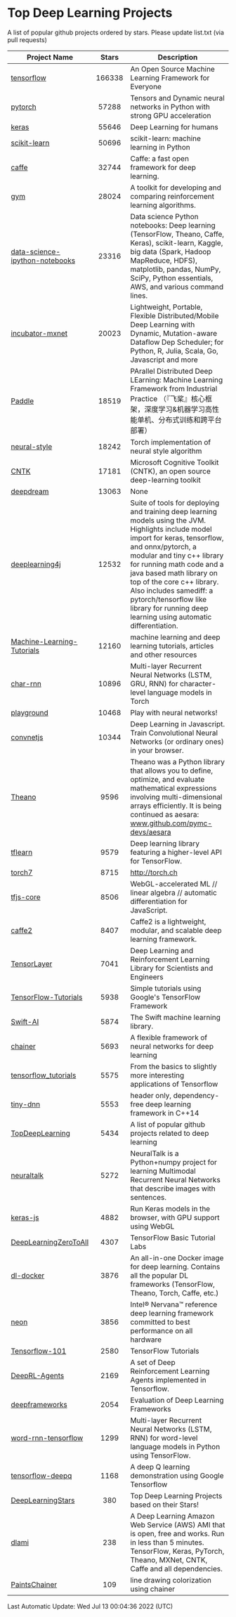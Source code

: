 # Top Deep Learning Projects
A list of popular github projects ordered by stars.
Please update list.txt (via pull requests)

|Project Name| Stars | Description |
| ---------- |:-----:| ----------- |
| [tensorflow](https://github.com/tensorflow/tensorflow) | 166338 | An Open Source Machine Learning Framework for Everyone |
| [pytorch](https://github.com/pytorch/pytorch) | 57288 | Tensors and Dynamic neural networks in Python with strong GPU acceleration |
| [keras](https://github.com/keras-team/keras) | 55646 | Deep Learning for humans |
| [scikit-learn](https://github.com/scikit-learn/scikit-learn) | 50696 | scikit-learn: machine learning in Python |
| [caffe](https://github.com/BVLC/caffe) | 32744 | Caffe: a fast open framework for deep learning. |
| [gym](https://github.com/openai/gym) | 28024 | A toolkit for developing and comparing reinforcement learning algorithms. |
| [data-science-ipython-notebooks](https://github.com/donnemartin/data-science-ipython-notebooks) | 23316 | Data science Python notebooks: Deep learning (TensorFlow, Theano, Caffe, Keras), scikit-learn, Kaggle, big data (Spark, Hadoop MapReduce, HDFS), matplotlib, pandas, NumPy, SciPy, Python essentials, AWS, and various command lines. |
| [incubator-mxnet](https://github.com/apache/incubator-mxnet) | 20023 | Lightweight, Portable, Flexible Distributed/Mobile Deep Learning with Dynamic, Mutation-aware Dataflow Dep Scheduler; for Python, R, Julia, Scala, Go, Javascript and more |
| [Paddle](https://github.com/PaddlePaddle/Paddle) | 18519 | PArallel Distributed Deep LEarning: Machine Learning Framework from Industrial Practice （『飞桨』核心框架，深度学习&机器学习高性能单机、分布式训练和跨平台部署） |
| [neural-style](https://github.com/jcjohnson/neural-style) | 18242 | Torch implementation of neural style algorithm |
| [CNTK](https://github.com/microsoft/CNTK) | 17181 | Microsoft Cognitive Toolkit (CNTK), an open source deep-learning toolkit |
| [deepdream](https://github.com/google/deepdream) | 13063 | None |
| [deeplearning4j](https://github.com/eclipse/deeplearning4j) | 12532 | Suite of tools for deploying and training deep learning models using the JVM. Highlights include model import for keras, tensorflow, and onnx/pytorch, a modular and tiny c++ library for running math code and a java based math library on top of the core c++ library. Also includes samediff: a pytorch/tensorflow like library for running deep learning using automatic differentiation. |
| [Machine-Learning-Tutorials](https://github.com/ujjwalkarn/Machine-Learning-Tutorials) | 12160 | machine learning and deep learning tutorials, articles and other resources  |
| [char-rnn](https://github.com/karpathy/char-rnn) | 10896 | Multi-layer Recurrent Neural Networks (LSTM, GRU, RNN) for character-level language models in Torch |
| [playground](https://github.com/tensorflow/playground) | 10468 | Play with neural networks! |
| [convnetjs](https://github.com/karpathy/convnetjs) | 10344 | Deep Learning in Javascript. Train Convolutional Neural Networks (or ordinary ones) in your browser. |
| [Theano](https://github.com/Theano/Theano) | 9596 | Theano was a Python library that allows you to define, optimize, and evaluate mathematical expressions involving multi-dimensional arrays efficiently. It is being continued as aesara: www.github.com/pymc-devs/aesara |
| [tflearn](https://github.com/tflearn/tflearn) | 9579 | Deep learning library featuring a higher-level API for TensorFlow. |
| [torch7](https://github.com/torch/torch7) | 8715 | http://torch.ch |
| [tfjs-core](https://github.com/tensorflow/tfjs-core) | 8506 | WebGL-accelerated ML // linear algebra // automatic differentiation for JavaScript. |
| [caffe2](https://github.com/facebookarchive/caffe2) | 8407 | Caffe2 is a lightweight, modular, and scalable deep learning framework. |
| [TensorLayer](https://github.com/tensorlayer/TensorLayer) | 7041 | Deep Learning and Reinforcement Learning Library for Scientists and Engineers  |
| [TensorFlow-Tutorials](https://github.com/nlintz/TensorFlow-Tutorials) | 5938 | Simple tutorials using Google's TensorFlow Framework |
| [Swift-AI](https://github.com/Swift-AI/Swift-AI) | 5874 | The Swift machine learning library. |
| [chainer](https://github.com/chainer/chainer) | 5693 | A flexible framework of neural networks for deep learning |
| [tensorflow_tutorials](https://github.com/pkmital/tensorflow_tutorials) | 5575 | From the basics to slightly more interesting applications of Tensorflow |
| [tiny-dnn](https://github.com/tiny-dnn/tiny-dnn) | 5553 | header only, dependency-free deep learning framework in C++14 |
| [TopDeepLearning](https://github.com/aymericdamien/TopDeepLearning) | 5434 | A list of popular github projects related to deep learning |
| [neuraltalk](https://github.com/karpathy/neuraltalk) | 5272 | NeuralTalk is a Python+numpy project for learning Multimodal Recurrent Neural Networks that describe images with sentences. |
| [keras-js](https://github.com/transcranial/keras-js) | 4882 | Run Keras models in the browser, with GPU support using WebGL |
| [DeepLearningZeroToAll](https://github.com/hunkim/DeepLearningZeroToAll) | 4307 | TensorFlow Basic Tutorial Labs |
| [dl-docker](https://github.com/floydhub/dl-docker) | 3876 | An all-in-one Docker image for deep learning. Contains all the popular DL frameworks (TensorFlow, Theano, Torch, Caffe, etc.) |
| [neon](https://github.com/NervanaSystems/neon) | 3856 | Intel® Nervana™ reference deep learning framework committed to best performance on all hardware |
| [Tensorflow-101](https://github.com/sjchoi86/Tensorflow-101) | 2580 | TensorFlow Tutorials |
| [DeepRL-Agents](https://github.com/awjuliani/DeepRL-Agents) | 2169 | A set of Deep Reinforcement Learning Agents implemented in Tensorflow. |
| [deepframeworks](https://github.com/zer0n/deepframeworks) | 2054 | Evaluation of Deep Learning Frameworks |
| [word-rnn-tensorflow](https://github.com/hunkim/word-rnn-tensorflow) | 1299 | Multi-layer Recurrent Neural Networks (LSTM, RNN) for word-level language models in Python using TensorFlow. |
| [tensorflow-deepq](https://github.com/siemanko/tensorflow-deepq) | 1168 | A deep Q learning demonstration using Google Tensorflow |
| [DeepLearningStars](https://github.com/hunkim/DeepLearningStars) | 380 | Top Deep Learning Projects based on their Stars! |
| [dlami](https://github.com/ritchieng/dlami) | 238 | A Deep Learning Amazon Web Service (AWS) AMI that is open, free and works. Run in less than 5 minutes. TensorFlow, Keras, PyTorch, Theano, MXNet, CNTK, Caffe and all dependencies. |
| [PaintsChainer](https://github.com/taizan/PaintsChainer) | 109 | line drawing colorization using chainer |

Last Automatic Update: Wed Jul 13 00:04:36 2022 (UTC)
